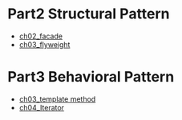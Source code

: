# Part2 Structural Pattern
* [ch02_facade](/Part2%20Structural%20Pattern/ch02_facade.md)
* [ch03_flyweight](/Part2%20Structural%20Pattern/ch03_flyweight.md)

# Part3 Behavioral Pattern
* [ch03_template method](/Part3%20Behavioral%20Pattern/ch03_template%20method.md)
* [ch04_Iterator](/Part3%20Behavioral%20Pattern/ch04_iterator.md)